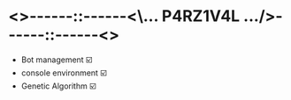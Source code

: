 # <>------::------<\\... P4RZ1V4L .../>------::------<>
- Bot management ☑️
- console environment ☑️
- Genetic Algorithm ☑️
